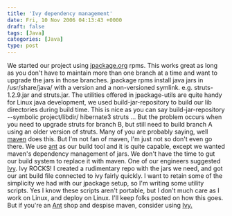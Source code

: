 ```yaml
---
title: 'Ivy dependency management'
date: Fri, 10 Nov 2006 04:13:43 +0000
draft: false
tags: [Java]
categories: [Java]
type: post
---
```


We started our project using [jpackage.org](http://www.jpackage.org) rpms. This works great as long as you don't have to maintain more than one branch at a time and want to upgrade the jars in those branches. jpackage rpms install java jars in /usr/share/java/ with a version and a non-versioned symlink. e.g. struts-1.2.9.jar and struts.jar. The utilities offered in jpackage-utils are quite handy for Linux java development, we used build-jar-repository to build our lib directories during build time. This is nice as you can say build-jar-repository --symbolic project/libdir/ hibernate3 struts ... But the problem occurs when you need to upgrade struts for branch B, but still need to build branch A using an older version of struts. Many of you are probably saying, well [maven](http://maven.apache.org/) does this. But I'm not fan of maven, I'm just not so don't even go there. We use [ant](http://ant.apache.org/) as our build tool and it is quite capable, except we wanted maven's dependency management of jars. We don't have the time to gut our build system to replace it with maven. One of our engineers suggested [Ivy](http://www.jayasoft.org/ivy). Ivy ROCKS! I created a rudimentary repo with the jars we need, and got our ant build file connected to ivy fairly quickly. I want to retain some of the simplicity we had with our jpackage setup, so I'm writing some utility scripts. Yes I know these scripts aren't portable, but I don't much care as I work on Linux, and deploy on Linux. I'll keep folks posted on how this goes. But if you're an [Ant](http://ant.apache.org/) shop and despise maven, consider using [Ivy.](http://www.jayasoft.org/ivy)